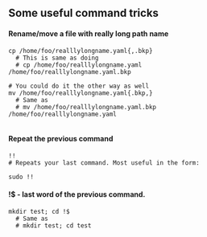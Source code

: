 
## Some useful command tricks

#### Rename/move a file with really long path name

```
cp /home/foo/realllylongname.yaml{,.bkp}
  # This is same as doing
  # cp /home/foo/realllylongname.yaml /home/foo/realllylongname.yaml.bkp

# You could do it the other way as well
mv /home/foo/realllylongname.yaml{.bkp,}
  # Same as 
  # mv /home/foo/realllylongname.yaml.bkp /home/foo/realllylongname.yaml
  
```

#### Repeat the previous command

```
!!
# Repeats your last command. Most useful in the form:

sudo !!
```

#### !$ - last word of the previous command.

```
mkdir test; cd !$
  # Same as
  # mkdir test; cd test
```
